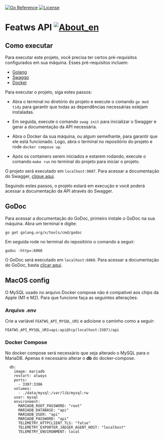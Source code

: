 
[![Go Reference](https://pkg.go.dev/badge/github.com/abu-lang/goabu.svg)](https://pkg.go.dev/github.com/bancodobrasil/featws-api)
[![License](https://img.shields.io/badge/License-Apache%202.0-blue.svg)](https://github.com/bancodobrasil/featws-api/blob/develop/LICENSE)

# Featws API [![About_en](https://github.com/yammadev/flag-icons/blob/master/png/BR.png?raw=true)](https://github.com/bancodobrasil/featws-api/blob/develop/README.md)


## Como executar

Para executar este projeto, você precisa ter certos pré-requisitos configurados em sua máquina. Esses pré-requisitos incluem:

- [Golang](https://go.dev/doc/install)
- [Swaggo](https://github.com/swaggo/swag/blob/master/README_pt.md#come%C3%A7ando)
- [Docker](https://www.docker.com/)


Para executar o projeto, siga estes passos:

- Abra o terminal no diretório do projeto e execute o comando `go mod tidy` para garantir que todas as dependências necessárias estejam instaladas.

- Em seguida, execute o comando `swag init` para inicializar o Swagger e gerar a documentação da API necessária.

- Abra o Docker da sua máquina, ou algum semelhante, para garantir que ele está funcionado. Logo, abra o terminal no repositório do projeto e rode `docker compose up`.

- Após os containers serem iniciados e estarem rodando, execute o comando `make run` no terminal do projeto para iniciar o projeto.

O projeto será executado em `localhost:9007`. Para acessar a documentação do Swagger, [clique aqui](http://localhost:9007/swagger/index.html#/).

Seguindo estes passos, o projeto estará em execução e você poderá acessar a documentação da API através do Swagger.

## GoDoc

Para acessar a documentação do GoDoc, primeiro instale o GoDoc na sua máquina. Abra um terminal e digite:

````
go get golang.org/x/tools/cmd/godoc
````

Em seguida rode no terminal do repositório o comando a seguir:

````
godoc -http=:6060
````

O GoDoc será executado em `localhost:6060`. Para acessar a documentação do GoDoc, basta [clicar aqui](http://localhost:6060/pkg/).

## MacOS config

O MySQL usado no arquivo Docker compose não é compatível aos chips da Apple (M1 e M2). Para que funcione faça as seguintes alterações:

### Arquivo .env

Crie a variável `FEATWS_API_MYSQL_URI` e adicione o caminho como a seguir:

``````
FEATWS_API_MYSQL_URI=api:api@tcp(localhost:3307)/api
``````

### Docker Compose

No docker compose será necessário que seja alterado o MySQL para o MariaDB. Apenas é necessário alterar o **db** do docker-compose.

``````
  db:
    image: mariadb
    restart: always
    ports:
      - 3307:3306
    volumes:
      - ./data/mysql:/var/lib/mysql:rw
    user: mysql
    environment:
      MARIADB_ROOT_PASSWORD: "root"
      MARIADB_DATABASE: "api"
      MARIADB_USER: "api"
      MARIADB_PASSWORD: "api"
      TELEMETRY_HTTPCLIENT_TLS: "false"
      TELEMETRY_EXPORTER_JAEGER_AGENT_HOST: "localhost"
      TELEMETRY_ENVIRONMENT: local
``````